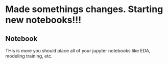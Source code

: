 # Made somethings changes. Starting new notebooks!!!

## Notebook 

THis is more you should place all of your jupyter notebooks like EDA, modeling training, etc. 
